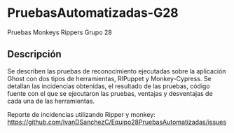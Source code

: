 # PruebasAutomatizadas-G28
Pruebas Monkeys Rippers Grupo 28

## Descripción

Se describen las pruebas de reconocimiento ejecutadas sobre la aplicación Ghost con dos tipos de herramientas, RIPuppet y Monkey-Cypress. Se detallan las incidencias obtenidas, el resultado de las pruebas, código fuente con el que se ejecutaron las pruebas,  ventajas y desventajas de cada una de las herramientas.  


Reporte de incidencias utilizando Ripper y monkey:
 https://github.com/IvanDSanchezC/Equipo28PruebasAutomatizadas/issues
